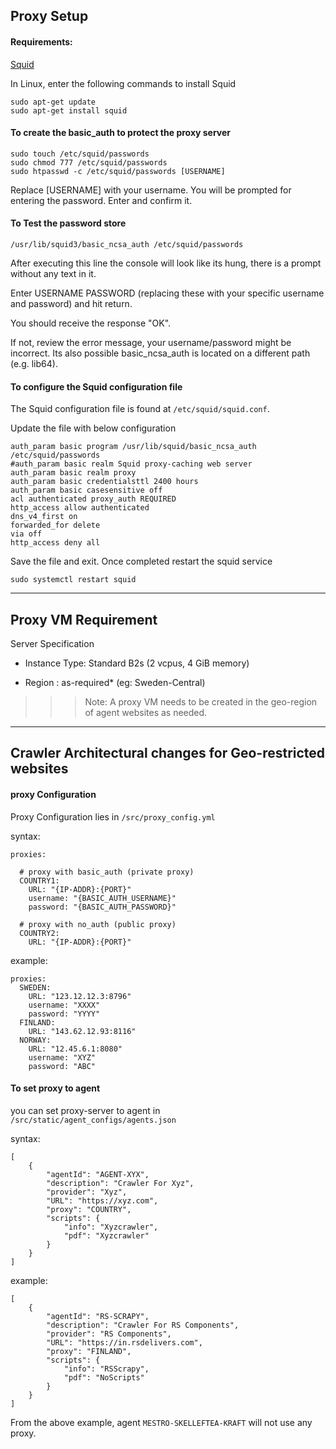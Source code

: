 ## Proxy Setup

#### Requirements: 
[Squid](https://ubuntu.com/server/docs/proxy-servers-squid)

In Linux, enter the following commands to install Squid

```
sudo apt-get update
sudo apt-get install squid
```

#### To create the basic_auth to protect the proxy server

```
sudo touch /etc/squid/passwords
sudo chmod 777 /etc/squid/passwords
sudo htpasswd -c /etc/squid/passwords [USERNAME]
```

Replace [USERNAME] with your username. You will be prompted for entering the password. Enter and confirm it. 

#### To Test the password store 

`/usr/lib/squid3/basic_ncsa_auth /etc/squid/passwords`

After executing this line the console will look like its hung, there is a prompt without any text in it. 

Enter USERNAME PASSWORD (replacing these with your specific username and password) and hit return. 

You should receive the response "OK".

If not, review the error message, your username/password might be incorrect. Its also possible basic_ncsa_auth is located on a different path (e.g. lib64).

#### To configure the Squid configuration file 
The Squid configuration file is found at `/etc/squid/squid.conf`.

Update the file with below configuration

```
auth_param basic program /usr/lib/squid/basic_ncsa_auth /etc/squid/passwords
#auth_param basic realm Squid proxy-caching web server
auth_param basic realm proxy
auth_param basic credentialsttl 2400 hours
auth_param basic casesensitive off
acl authenticated proxy_auth REQUIRED
http_access allow authenticated
dns_v4_first on
forwarded_for delete
via off
http_access deny all
```

Save the file and exit. Once completed restart the squid service

```
sudo systemctl restart squid
```

---

## Proxy VM Requirement


Server Specification

* Instance Type: Standard B2s (2 vcpus, 4 GiB memory)

* Region : as-required* (eg: Sweden-Central)

>>>Note: A proxy VM needs to be created in the geo-region of agent websites as needed.
---

## Crawler Architectural changes for Geo-restricted websites

#### proxy Configuration

Proxy Configuration lies in `/src/proxy_config.yml`

syntax:

```
proxies:

  # proxy with basic_auth (private proxy)
  COUNTRY1:
    URL: "{IP-ADDR}:{PORT}"
    username: "{BASIC_AUTH_USERNAME}"
    password: "{BASIC_AUTH_PASSWORD}"
    
  # proxy with no_auth (public proxy)
  COUNTRY2:
    URL: "{IP-ADDR}:{PORT}"

```
example:

```
proxies:
  SWEDEN:
    URL: "123.12.12.3:8796"
    username: "XXXX"
    password: "YYYY"
  FINLAND:
    URL: "143.62.12.93:8116"
  NORWAY:
    URL: "12.45.6.1:8080"
    username: "XYZ"
    password: "ABC"

```

#### To set proxy to agent

you can set proxy-server to agent in `/src/static/agent_configs/agents.json`

syntax:

```
[
    {
        "agentId": "AGENT-XYX",
        "description": "Crawler For Xyz",
        "provider": "Xyz",
        "URL": "https://xyz.com",
        "proxy": "COUNTRY",
        "scripts": {
            "info": "Xyzcrawler",
            "pdf": "Xyzcrawler"
        }
    }
]
```
example:

```
[
    {
        "agentId": "RS-SCRAPY",
        "description": "Crawler For RS Components",
        "provider": "RS Components",
        "URL": "https://in.rsdelivers.com",
        "proxy": "FINLAND",
        "scripts": {
            "info": "RSScrapy",
            "pdf": "NoScripts"
        }
    }
]
```

From the above example, agent `MESTRO-SKELLEFTEA-KRAFT` will not use any proxy.
